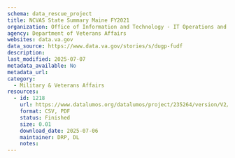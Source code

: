 ```yaml
---
schema: data_rescue_project 
title: NCVAS State Summary Maine FY2021
organization: Office of Information and Technology - IT Operations and Services (ITOPS)
agency: Department of Veterans Affairs
websites: data.va.gov
data_source: https://www.data.va.gov/stories/s/dugp-fudf
description: 
last_modified: 2025-07-07
metadata_available: No
metadata_url: 
category:
  - Military & Veterans Affairs 
resources:
  - id: 1218
    url: https://www.datalumos.org/datalumos/project/235264/version/V2/view
    format: CSV, PDF
    status: Finished
    size: 0.01
    download_date: 2025-07-06
    maintainer: DRP, DL
    notes: 
---
```

